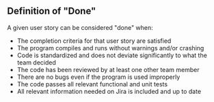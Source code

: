 ## Definition of "Done"

A given user story can be considered "done" when:

- The completion criteria for that user story are satisfied
- The program compiles and runs without warnings and/or crashing
- Code is standardized and does not deviate significantly to what the team decided
- The code has been reviewed by at least one other team member
- There are no bugs even if the program is used improperly
- The code passes all relevant functional and unit tests
- All relevant information needed on Jira is included and up to date
